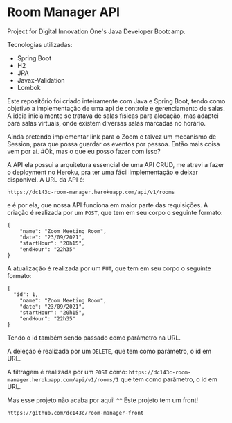 # Room Manager API
Project for Digital Innovation One's Java Developer Bootcamp.

Tecnologias utilizadas:
- Spring Boot
- H2
- JPA
- Javax-Validation
- Lombok

Este repositório foi criado inteiramente com Java e Spring Boot, tendo como objetivo a implementação de uma api de controle e gerenciamento de salas.
A ideia inicialmente se tratava de salas físicas para alocação, mas adaptei para salas virtuais, onde existem diversas salas marcadas no horário.

Ainda pretendo implementar link para o Zoom e talvez um mecanismo de Session, para que possa guardar os eventos por pessoa. Então mais coisa vem por aí.
#Ok, mas o que eu posso fazer com isso?

A API ela possui a arquitetura essencial de uma API CRUD, me atrevi a fazer o deployment no Heroku, pra ter uma fácil implementação e deixar disponível.
A URL da API é:
```
https://dc143c-room-manager.herokuapp.com/api/v1/rooms
```
e é por ela, que nossa API funciona em maior parte das requisições.
A criação é realizada por um ```POST```, que tem em seu corpo o seguinte formato:

```
{
	"name": "Zoom Meeting Room",
	"date": "23/09/2021",
	"startHour": "20h15",
	"endHour": "22h35"
}
```

A atualização é realizada por um ```PUT```, que tem em seu corpo o seguinte formato:
```
{
  "id": 1,
	"name": "Zoom Meeting Room",
	"date": "23/09/2021",
	"startHour": "20h15",
	"endHour": "22h35"
}
```
Tendo o id também sendo passado como parâmetro na URL.

A deleção é realizada por um ```DELETE```, que tem como parâmetro, o id em URL.

A filtragem é realizada por um ```POST``` como:
```https://dc143c-room-manager.herokuapp.com/api/v1/rooms/1```
que tem como parâmetro, o id em URL.

Mas esse projeto não acaba por aqui! ^^
Este projeto tem um front!
```
https://github.com/dc143c/room-manager-front
```

